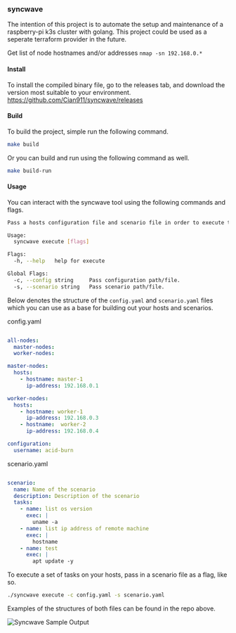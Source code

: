 ### syncwave

The intention of this project is to automate the setup and maintenance of a raspberry-pi k3s cluster with golang. This project could be used as a seperate terraform provider in the future.

Get list of node hostnames and/or addresses `nmap -sn 192.168.0.*` 

#### Install

To install the compiled binary file, go to the releases tab, and download the version most suitable to your environment. https://github.com/Cian911/syncwave/releases



#### Build

To build the project, simple run the following command.
```bash
make build
```

Or you can build and run using the following command as well.
```bash
make build-run
```

#### Usage

You can interact with the syncwave tool using the following commands and flags.
```bash
Pass a hosts configuration file and scenario file in order to execute tasks on remote hosts.

Usage:
  syncwave execute [flags]

Flags:
  -h, --help   help for execute

Global Flags:
  -c, --config string     Pass configuration path/file.
  -s, --scenario string   Pass scenario path/file.
```

Below denotes the structure of the `config.yaml` and `scenario.yaml` files which  you can use as a base for building out your hosts and scenarios.

config.yaml
```yaml

all-nodes:
  master-nodes:
  worker-nodes:

master-nodes:
  hosts:
    - hostname: master-1
      ip-address: 192.168.0.1

worker-nodes:
  hosts:
    - hostname: worker-1
      ip-address: 192.168.0.3
    - hostname:  worker-2
      ip-address: 192.168.0.4

configuration:
  username: acid-burn
```

scenario.yaml
```yaml

scenario:
  name: Name of the scenario
  description: Description of the scenario
  tasks:
    - name: list os version
      exec: |
        uname -a
    - name: list ip address of remote machine
      exec: |
        hostname
    - name: test
      exec: |
        apt update -y
```

To execute a set of tasks on your hosts, pass in a scenario file as a flag, like so.
```bash
./syncwave execute -c config.yaml -s scenario.yaml
```

Examples of the structures of both files can be found in the repo above.

![Syncwave Sample Output](https://i.imgur.com/qY0KUKG.png)
